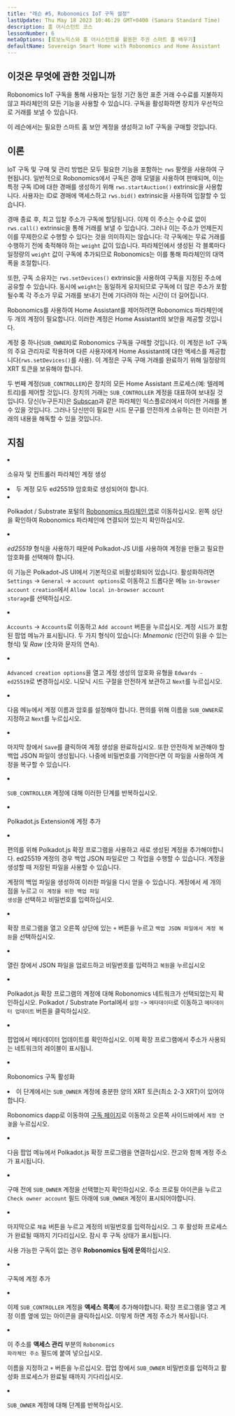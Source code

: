 ```yaml
---
title: "레슨 #5, Robonomics IoT 구독 설정"
lastUpdate: Thu May 18 2023 10:46:29 GMT+0400 (Samara Standard Time)
description: 홈 어시스턴트 코스
lessonNumber: 6
metaOptions: [로보노믹스와 홈 어시스턴트를 활용한 주권 스마트 홈 배우기]
defaultName: Sovereign Smart Home with Robonomics and Home Assistant
---
```



## 이것은 무엇에 관한 것입니까

Robonomics IoT 구독을 통해 사용자는 일정 기간 동안 표준 거래 수수료를 지불하지 않고 파라체인의 모든 기능을 사용할 수 있습니다. 구독을 활성화하면 장치가 우선적으로 거래를 보낼 수 있습니다.

이 레슨에서는 필요한 스마트 홈 보안 계정을 생성하고 IoT 구독을 구매할 것입니다.

## 이론

IoT 구독 및 구매 및 관리 방법은 모두 필요한 기능을 포함하는 <code>rws</code> 팔렛을 사용하여 구현됩니다. 일반적으로 Robonomics에서 구독은 경매 모델을 사용하여 판매되며, 이는 특정 구독 ID에 대한 경매를 생성하기 위해 <code>rws.startAuction()</code> extrinsic을 사용합니다. 사용자는 ID로 경매에 액세스하고 <code>rws.bid()</code> extrinsic을 사용하여 입찰할 수 있습니다.

경매 종료 후, 최고 입찰 주소가 구독에 할당됩니다. 이제 이 주소는 수수료 없이 <code>rws.call()</code> extrinsic을 통해 거래를 보낼 수 있습니다. 그러나 이는 주소가 언제든지 이를 무제한으로 수행할 수 있다는 것을 의미하지는 않습니다: 각 구독에는 무료 거래를 수행하기 전에 축적해야 하는 <code>weight</code> 값이 있습니다. 파라체인에서 생성된 각 블록마다 일정량의 <code>weight</code> 값이 구독에 추가되므로 Robonomics는 이를 통해 파라체인의 대역폭을 조절합니다.

또한, 구독 소유자는 <code>rws.setDevices()</code> extrinsic을 사용하여 구독을 지정된 주소에 공유할 수 있습니다. 동시에 <code>weight</code>는 동일하게 유지되므로 구독에 더 많은 주소가 포함될수록 각 주소가 무료 거래를 보내기 전에 기다려야 하는 시간이 더 길어집니다.

Robonomics를 사용하여 Home Assistant를 제어하려면 Robonomics 파라체인에 두 개의 계정이 필요합니다. 이러한 계정은 Home Assistant의 보안을 제공할 것입니다.

계정 중 하나(<code>SUB_OWNER</code>)로 Robonomics 구독을 구매할 것입니다. 이 계정은 IoT 구독의 주요 관리자로 작용하며 다른 사용자에게 Home Assistant에 대한 액세스를 제공합니다(<code>rws.setDevices()</code>를 사용). 이 계정은 구독 구매 거래를 완료하기 위해 일정량의 XRT 토큰을 보유해야 합니다.

두 번째 계정(<code>SUB_CONTROLLER</code>)은 장치의 모든 Home Assistant 프로세스(예: 텔레메트리)를 제어할 것입니다. 장치의 거래는 <code>SUB_CONTROLLER</code> 계정을 대표하여 보내질 것입니다. 당신(누구든지)은 [Subscan](https://robonomics.subscan.io/)과 같은 파라체인 익스플로러에서 이러한 거래를 볼 수 있을 것입니다. 그러나 당신만이 필요한 시드 문구를 안전하게 소유하는 한 이러한 거래의 내용을 해독할 수 있을 것입니다.

## 지침

<List type="numbers">

<li>

소유자 및 컨트롤러 파라체인 계정 생성

<List>

<li>

<robo-academy-note type="warning" title="WARNING">
두 계정 모두 ed25519 암호화로 생성되어야 합니다.
</robo-academy-note>

</li>

<li>

Polkadot / Substrate 포털의 [Robonomics 파라체인 앱](https://polkadot.js.org/apps/?rpc=wss%3A%2F%2Fkusama.rpc.robonomics.network%2F#/)로 이동하십시오. 왼쪽 상단을 확인하여 Robonomics 파라체인에 연결되어 있는지 확인하십시오.

</li>

<li>

*ed25519* 형식을 사용하기 때문에 Polkadot-JS UI를 사용하여 계정을 만들고 필요한 암호화를 선택해야 합니다. 

이 기능은 Polkadot-JS UI에서 기본적으로 비활성화되어 있습니다. 활성화하려면 <code>Settings</code> -> <code>General</code> -> <code>account options</code>로 이동하고 드롭다운 메뉴 <code>in-browser account creation</code>에서 <code>Allow local in-browser account storage</code>를 선택하십시오.
 
</li>

<li>

<code>Accounts</code> -> <code>Accounts</code>로 이동하고 <code>Add account</code> 버튼을 누르십시오. 계정 시드가 포함된 팝업 메뉴가 표시됩니다. 두 가지 형식이 있습니다: *Mnemonic* (인간이 읽을 수 있는 형식) 및 *Raw* (숫자와 문자의 연속).

<LessonVideo  :videos="[{src: 'https://crustipfs.info/ipfs/QmQiJYPYajUJXENX2PzSJMSKGSshyWyPNqugSYxP5eCNvm', type:'mp4'}]" />

</li>

<li>

<code>Advanced creation options</code>을 열고 계정 생성의 암호화 유형을 <code>Edwards - ed25519</code>로 변경하십시오. 니모닉 시드 구절을 안전하게 보관하고 <code>Next</code>를 누르십시오.

</li>

<li>

다음 메뉴에서 계정 이름과 암호를 설정해야 합니다. 편의를 위해 이름을 <code>SUB_OWNER</code>로 지정하고 <code>Next</code>를 누르십시오.

</li>

<li>

마지막 창에서 <code>Save</code>를 클릭하여 계정 생성을 완료하십시오. 또한 안전하게 보관해야 할 백업 JSON 파일이 생성됩니다. 나중에 비밀번호를 기억한다면 이 파일을 사용하여 계정을 복구할 수 있습니다.

</li>

<li>

<code>SUB_CONTROLLER</code> 계정에 대해 이러한 단계를 반복하십시오.

</li>
</List>
</li>

<li>

Polkadot.js Extension에 계정 추가

<List type="numbers">

<li>

편의를 위해 Polkadot.js 확장 프로그램을 사용하고 새로 생성된 계정을 추가해야합니다. ed25519 계정의 경우 백업 JSON 파일로만 그 작업을 수행할 수 있습니다. 계정을 생성할 때 저장된 파일을 사용할 수 있습니다.

계정의 백업 파일을 생성하여 이러한 파일을 다시 얻을 수 있습니다. 계정에서 세 개의 점을 누르고 <code>이 계정을 위한 백업 파일 생성</code>을 선택하고 비밀번호를 입력하십시오.

<LessonVideo  :videos="[{src: 'https://crustipfs.info/ipfs/QmRd7gztUjWkLF4W2XuJwy5aXBwzNV2aPCU6CQQLvUpSNj', type:'mp4'}]" />

</li>

<li>

확장 프로그램을 열고 오른쪽 상단에 있는 <code>+</code> 버튼을 누르고 <code>백업 JSON 파일에서 계정 복원</code>을 선택하십시오.

</li>

<li>

열린 창에서 JSON 파일을 업로드하고 비밀번호를 입력하고 <code>복원</code>을 누르십시오

</li>

<li>

Polkadot.js 확장 프로그램의 계정에 대해 Robonomics 네트워크가 선택되었는지 확인하십시오. Polkadot / Substrate Portal에서 <code>설정</code> -> <code>메타데이터</code>로 이동하고 <code>메타데이터 업데이트</code> 버튼을 클릭하십시오. 

<LessonVideo  :videos="[{src: 'https://crustipfs.info/ipfs/QmT5sTNP9t8gpbD4RJJw6ETwG4wiziiChAh2uHHBk9Zsyd', type:'mp4'}]" />

</li>

<li>

팝업에서 메타데이터 업데이트를 확인하십시오. 이제 확장 프로그램에서 주소가 사용되는 네트워크의 레이블이 표시됩니.

</li>

</List>
</li>

<li>

Robonomics 구독 활성화

<List >

<li>

<robo-academy-note type="okay">
이 단계에서는 <code>SUB_OWNER</code> 계정에 충분한 양의 XRT 토큰(최소 2-3 XRT)이 있어야합니다.
</robo-academy-note>

Robonomics dapp로 이동하여 [구독 페이지](https://dapp.robonomics.network/#/subscription)로 이동하고 오른쪽 사이드바에서 <code>계정 연결</code>을 누르십시오.

<LessonVideo  :videos="[{src: 'https://crustipfs.info/ipfs/QmXrFCajmJgkRDSbshGD3QehjnoyS6jafEPSjHdYkoBHum', type:'mp4'}]" />

</li>

<li>

다음 팝업 메뉴에서 Polkadot.js 확장 프로그램을 연결하십시오. 잔고와 함께 계정 주소가 표시됩니다.

</li>

<li>

구매 전에 <code>SUB_OWNER</code> 계정을 선택했는지 확인하십시오. 주소 프로필 아이콘을 누르고 <code>Check owner account</code> 필드 아래에 <code>SUB_OWNER</code> 계정이 표시되어야합니다.

</li>

<li>

마지막으로 <code>제출</code> 버튼을 누르고 계정의 비밀번호를 입력하십시오. 그 후 활성화 프로세스가 완료될 때까지 기다리십시오. 잠시 후 구독 상태가 표시됩니다.

사용 가능한 구독이 없는 경우 **Robonomics 팀에 문의**하십시오.

</li>
</List>
</li>

<li>

구독에 계정 추가

<List type="numbers">

<li>

이제 <code>SUB_CONTROLLER</code> 계정을 **액세스 목록**에 추가해야합니다. 확장 프로그램을 열고 계정 이름 옆에 있는 아이콘을 클릭하십시오. 이렇게 하면 계정 주소가 복사됩니다.

<LessonVideo  :videos="[{src: 'https://crustipfs.info/ipfs/QmV1gkwtcXsWv54ov9tuXfcHg7nqs1foM8cRwts4sqnqtX', type:'mp4'}]" />

</li>

<li>

이 주소를 **액세스 관리** 부분의 <code>Robonomics 파라체인 주소</code> 필드에 붙여 넣으십시오.

이름을 지정하고 <code>+</code> 버튼을 누르십시오. 팝업 창에서 <code>SUB_OWNER</code> 비밀번호를 입력하고 활성화 프로세스가 완료될 때까지 기다리십시오.

</li>

<li>

<code>SUB_OWNER</code> 계정에 대해 단계를 반복하십시오.
</li>
</List>
</li>
</List>